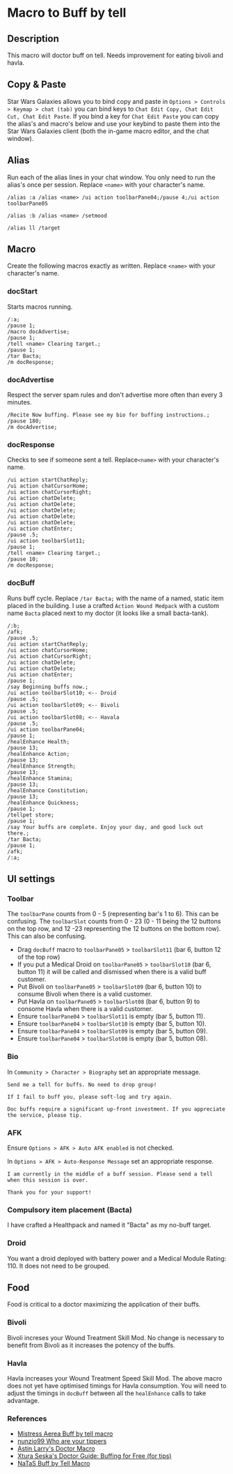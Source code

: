 # Macro to Buff by tell

## Description

This macro will doctor buff on tell. Needs improvement for eating bivoli and havla. 

## Copy & Paste

Star Wars Galaxies allows you to bind copy and paste in `Options > Controls > Keymap > chat (tab)` you can bind keys to `Chat Edit Copy, Chat Edit Cut, Chat Edit Paste`. If you bind a key for `Chat Edit Paste` you can copy the alias's and macro's below and use your keybind to paste them into the Star Wars Galaxies client (both the in-game macro editor, and the chat window).

## Alias

Run each of the alias lines in your chat window. You only need to run the alias's once per session. Replace `<name>` with your character's name.

```swg
/alias :a /alias <name> /ui action toolbarPane04;/pause 4;/ui action toolbarPane05

/alias :b /alias <name> /setmood

/alias ll /target
```

## Macro

Create the following macros exactly as written. Replace `<name>` with your character's name.

### docStart

Starts macros running.

```swg
/:a;
/pause 1;
/macro docAdvertise;
/pause 1;
/tell <name> Clearing target.;
/pause 1;
/tar Bacta;
/m docResponse;
```

### docAdvertise

Respect the server spam rules and don't advertise more often than every 3 minutes. 

```swg
/Recite Now buffing. Please see my bio for buffing instructions.;
/pause 180;
/m docAdvertise;
```

### docResponse

Checks to see if someone sent a tell. Replace`<name>` with your character's name.

```swg
/ui action startChatReply;
/ui action chatCursorHome;
/ui action chatCursorRight;
/ui action chatDelete;
/ui action chatDelete;
/ui action chatDelete;
/ui action chatDelete;
/ui action chatDelete;
/ui action chatEnter;
/pause .5;
/ui action toolbarSlot11;
/pause 1;
/tell <name> Clearing target.;
/pause 10;
/m docResponse;
```

### docBuff

Runs buff cycle. Replace `/tar Bacta;` with the name of a named, static item placed in the building. I use a crafted `Action Wound Medpack` with a custom name `Bacta` placed next to my doctor (it looks like a small bacta-tank).

```swg
/:b;
/afk;
/pause .5;
/ui action startChatReply;
/ui action chatCursorHome;
/ui action chatCursorRight;
/ui action chatDelete;
/ui action chatDelete;
/ui action chatEnter;
/pause 1;
/say Beginning buffs now.;
/ui action toolbarSlot10; <-- Droid
/pause .5;
/ui action toolbarSlot09; <-- Bivoli
/pause .5;
/ui action toolbarSlot08; <-- Havala
/pause .5;
/ui action toolbarPane04;
/pause 1;
/healEnhance Health;
/pause 13;
/healEnhance Action;
/pause 13;
/healEnhance Strength;
/pause 13;
/healEnhance Stamina;
/pause 13;
/healEnhance Constitution;
/pause 13;
/healEnhance Quickness;
/pause 1;
/tellpet store;
/pause 1;
/say Your buffs are complete. Enjoy your day, and good luck out there.;  
/tar Bacta;  
/pause 1;  
/afk;  
/:a;
```

## UI settings

### Toolbar

The `toolbarPane` counts from 0 - 5 (representing bar's 1 to 6). This can be confusing. The `toolbarSlot` counts from 0 - 23 (0 - 11 being the 12 buttons on the top row, and 12 -23 representing the 12 buttons on the bottom row). This can also be confusing.

* Drag `docBuff` macro to `toolbarPane05` > `toolbarSlot11` (bar 6, button 12 of the top row)
* If you put a Medical Droid on `toolbarPane05` > `toolbarSlot10` (bar 6, button 11) it will be called and dismissed when there is a valid buff customer.
* Put Bivoli  on `toolbarPane05` > `toolbarSlot09` (bar 6, button 10) to consume Bivoli when there is a valid customer.
* Put Havla on `toolbarPane05` > `toolbarSlot08` (bar 6, button 9) to consome Havla when there is a valid customer.
* Ensure `toolbarPane04` > `toolbarSlot11` is empty (bar 5, button 11). 
* Ensure `toolbarPane04` > `toolbarSlot10` is empty (bar 5, button 10). 
* Ensure `toolbarPane04` > `toolbarSlot09` is empty (bar 5, button 09). 
* Ensure `toolbarPane04` > `toolbarSlot08` is empty (bar 5, button 08). 

### Bio

In `Community > Character > Biography` set an appropriate message.

```swg
Send me a tell for buffs. No need to drop group!

If I fail to buff you, please soft-log and try again.

Doc buffs require a significant up-front investment. If you appreciate the service, please tip.
```

### AFK

Ensure `Options > AFK > Auto AFK enabled` is not checked.

In `Options > AFK > Auto-Response Message` set an appropriate response.

```swg
I am currently in the middle of a buff session. Please send a tell when this session is over.  
  
Thank you for your support!
```

### Compulsory item placement (Bacta)

I have crafted a Healthpack and named it "Bacta" as my no-buff target. 

### Droid

You want a droid deployed with battery power and a Medical Module Rating: 110. It does not need to be grouped.

## Food

Food is critical to a doctor maximizing the application of their buffs.

### Bivoli

Bivoli increses your Wound Treatment Skill Mod. No change is necessary to benefit from Bivoli as it increases the potency of the buffs.

### Havla

Havla increases your Wound Treatment Speed Skill Mod. The above macro does not yet have optimised timings for Havla consumption. You will need to adjust the timings in `docBuff` between all the `healEnhance` calls to take advantage. 

### References

* [Mistress Aerea Buff by tell macro](https://www.swgemu.com/forums/showthread.php?t=128123)
* [nunzio99 Who are your tippers](https://www.swgemu.com/forums/showthread.php?t=205263)
* [Astin Larry's Doctor Macro](https://www.swgemu.com/forums/showthread.php?t=214152)
* [Xtura Seska's Doctor Guide: Buffing for Free (for tips)](https://www.swgemu.com/forums/showthread.php?t=47785)
* [NaTaS Buff by Tell Macro](https://revelationonline.net/forums/viewtopic.php?t=126)
